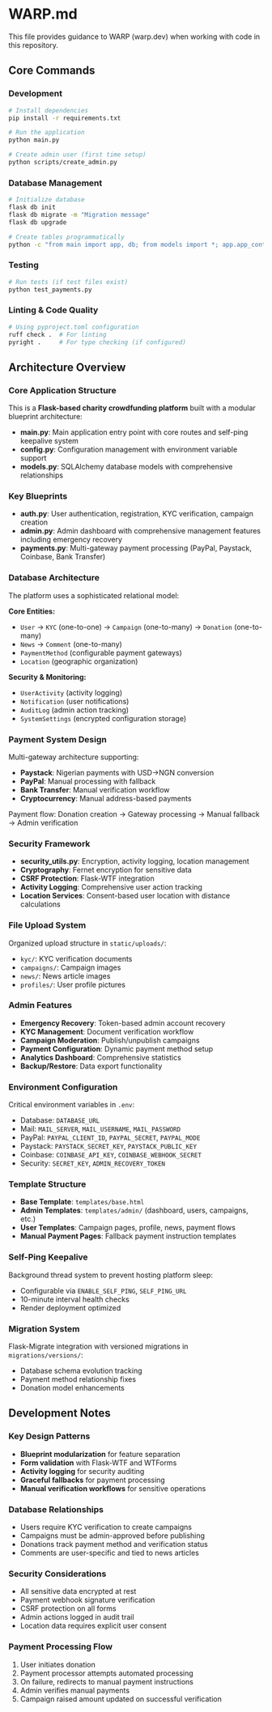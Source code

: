 # WARP.md

This file provides guidance to WARP (warp.dev) when working with code in this repository.

## Core Commands

### Development
```bash
# Install dependencies
pip install -r requirements.txt

# Run the application
python main.py

# Create admin user (first time setup)
python scripts/create_admin.py
```

### Database Management
```bash
# Initialize database
flask db init
flask db migrate -m "Migration message"
flask db upgrade

# Create tables programmatically
python -c "from main import app, db; from models import *; app.app_context().push(); db.create_all(); print('Tables created')"
```

### Testing
```bash
# Run tests (if test files exist)
python test_payments.py
```

### Linting & Code Quality
```bash
# Using pyproject.toml configuration
ruff check .  # For linting
pyright .     # For type checking (if configured)
```

## Architecture Overview

### Core Application Structure
This is a **Flask-based charity crowdfunding platform** built with a modular blueprint architecture:

- **main.py**: Main application entry point with core routes and self-ping keepalive system
- **config.py**: Configuration management with environment variable support
- **models.py**: SQLAlchemy database models with comprehensive relationships

### Key Blueprints
- **auth.py**: User authentication, registration, KYC verification, campaign creation
- **admin.py**: Admin dashboard with comprehensive management features including emergency recovery
- **payments.py**: Multi-gateway payment processing (PayPal, Paystack, Coinbase, Bank Transfer)

### Database Architecture
The platform uses a sophisticated relational model:

**Core Entities:**
- `User` → `KYC` (one-to-one) → `Campaign` (one-to-many) → `Donation` (one-to-many)
- `News` → `Comment` (one-to-many)
- `PaymentMethod` (configurable payment gateways)
- `Location` (geographic organization)

**Security & Monitoring:**
- `UserActivity` (activity logging)
- `Notification` (user notifications)
- `AuditLog` (admin action tracking)
- `SystemSettings` (encrypted configuration storage)

### Payment System Design
Multi-gateway architecture supporting:
- **Paystack**: Nigerian payments with USD→NGN conversion
- **PayPal**: Manual processing with fallback
- **Bank Transfer**: Manual verification workflow
- **Cryptocurrency**: Manual address-based payments

Payment flow: Donation creation → Gateway processing → Manual fallback → Admin verification

### Security Framework
- **security_utils.py**: Encryption, activity logging, location management
- **Cryptography**: Fernet encryption for sensitive data
- **CSRF Protection**: Flask-WTF integration
- **Activity Logging**: Comprehensive user action tracking
- **Location Services**: Consent-based user location with distance calculations

### File Upload System
Organized upload structure in `static/uploads/`:
- `kyc/`: KYC verification documents
- `campaigns/`: Campaign images
- `news/`: News article images
- `profiles/`: User profile pictures

### Admin Features
- **Emergency Recovery**: Token-based admin account recovery
- **KYC Management**: Document verification workflow
- **Campaign Moderation**: Publish/unpublish campaigns
- **Payment Configuration**: Dynamic payment method setup
- **Analytics Dashboard**: Comprehensive statistics
- **Backup/Restore**: Data export functionality

### Environment Configuration
Critical environment variables in `.env`:
- Database: `DATABASE_URL`
- Mail: `MAIL_SERVER`, `MAIL_USERNAME`, `MAIL_PASSWORD`
- PayPal: `PAYPAL_CLIENT_ID`, `PAYPAL_SECRET`, `PAYPAL_MODE`
- Paystack: `PAYSTACK_SECRET_KEY`, `PAYSTACK_PUBLIC_KEY`
- Coinbase: `COINBASE_API_KEY`, `COINBASE_WEBHOOK_SECRET`
- Security: `SECRET_KEY`, `ADMIN_RECOVERY_TOKEN`

### Template Structure
- **Base Template**: `templates/base.html`
- **Admin Templates**: `templates/admin/` (dashboard, users, campaigns, etc.)
- **User Templates**: Campaign pages, profile, news, payment flows
- **Manual Payment Pages**: Fallback payment instruction templates

### Self-Ping Keepalive
Background thread system to prevent hosting platform sleep:
- Configurable via `ENABLE_SELF_PING`, `SELF_PING_URL`
- 10-minute interval health checks
- Render deployment optimized

### Migration System
Flask-Migrate integration with versioned migrations in `migrations/versions/`:
- Database schema evolution tracking
- Payment method relationship fixes
- Donation model enhancements

## Development Notes

### Key Design Patterns
- **Blueprint modularization** for feature separation
- **Form validation** with Flask-WTF and WTForms
- **Activity logging** for security auditing
- **Graceful fallbacks** for payment processing
- **Manual verification workflows** for sensitive operations

### Database Relationships
- Users require KYC verification to create campaigns
- Campaigns must be admin-approved before publishing
- Donations track payment method and verification status
- Comments are user-specific and tied to news articles

### Security Considerations
- All sensitive data encrypted at rest
- Payment webhook signature verification
- CSRF protection on all forms
- Admin actions logged in audit trail
- Location data requires explicit user consent

### Payment Processing Flow
1. User initiates donation
2. Payment processor attempts automated processing
3. On failure, redirects to manual payment instructions
4. Admin verifies manual payments
5. Campaign raised amount updated on successful verification